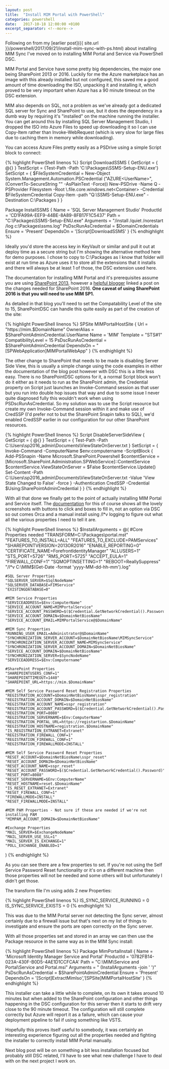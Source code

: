 ```yaml
---
layout: post
title:  "Install MIM Portal with PowerShell"
categories: powershell
date:   2017-10-18 12:00:00 +0100
excerpt_separator: <!--more-->
---
```


Following on from my [earlier post]({{ site.url }}/powershell/2017/09/21/install-mim-sync-with-ps.html) about installing MIM Sync I've moved on to installing MIM Portal and Service via PowerShell DSC.
<!--more-->
MIM Portal and Service have some pretty big dependencies, the major one being SharePoint 2013 or 2016. Luckily for me the Azure marketplace has an image with this already installed but not configured, this saved me a good amount of time downloading the ISO, unpacking it and installing it, which proved to be very important when Azure has a 90 minute timeout on the DSC extension.

MIM also depends on SQL, not a problem as we've already got a dedicated SQL server for Sync and SharePoint to use, but it does the dependency in a dumb way by requiring it's "installed" on the machine running the installer. You can get around this by installing SQL Server Management Studio, I dropped the ISO into Azure Files to speed up downloading it so I can use Copy-Item rather than Invoke-WebRequest (which is very slow for large files due to caching them in memory while downloading).

You can access Azure Files pretty easily as a PSDrive using a simple Script block to connect:

{% highlight PowerShell linenos %}
Script DownloadSSMS {
    GetScript = { @{} }
    TestScript = {Test-Path -Path 'C:\Packages\SSMS-Setup-ENU.exe'}
    SetScript = {
        $FileSystemCredential = New-Object System.Management.Automation.PSCredential ("AZURE\<UserName>", (ConvertTo-SecureString "<AccessKey>" -AsPlainText -Force))
        New-PSDrive -Name Q -PSProvider Filesystem -Root \\<StorageAccount>.file.core.windows.net\<Container> -Credential $FileSystemCredential
        Copy-Item -path "Q:\SSMS-Setup-ENU.exe" -Destination C:\Packages
    }
}

Package InstallSSMS {
    Name = 'SQL Server Management Studio'
    ProductId = 'CD1FA99A-EEF9-44BE-8A89-8FB17F1C5437'
    Path = "C:\Packages\SSMS-Setup-ENU.exe"
    Arguments = "/install /quiet /norestart /log c:\Packages\ssms.log"
    PsDscRunAsCredential = $DomainCredentials
    Ensure = 'Present'
    DependsOn = '[Script]DownloadSSMS'
}
{% endhighlight %}

Ideally you'd store the access key in KeyVault or similar and pull it out at deploy time as a secure string but I'm showing the alternative method here for demo purposes. I chose to copy to C:\Packages as I know that folder will exist at run time as Azure uses it to store all the extensions that it installs and there will always be at least 1 of those, the DSC extension used here.

The documentation for installing MIM Portal and it's prerequisites assume you are using [SharePoint 2013](https://docs.microsoft.com/en-us/microsoft-identity-manager/prepare-server-sharepoint), however a [helpful blogger](http://www.mim.ninja/2017/08/17/installing-mim-on-sharepoint-2016/) linked a post on the changes needed for SharePoint 2016. **One caveat of using SharePoint 2016 is that you will need to use MIM SP1.**

As detailed in that blog you'll need to set the Compatability Level of the site to 15, SharePointDSC can handle this quite easily as part of the creation of the site:

{% highlight PowerShell linenos %}
SPSite MIMPortalHostSite {
    Url                      = "https://mim.$DomainName"
    OwnerAlias               = $SharePointAdminCredential.UserName
    Name                     = 'MIM'
    Template                 = "STS#1"
    CompatibilityLevel       = 15
    PsDscRunAsCredential     = $SharePointAdminCredential
    DependsOn                = "[SPWebApplication]MIMPortalWebApp"
}
{% endhighlight %}

The other change to SharePoint that needs to be made is disabling Server Side View, this is usually a simple change using the code examples in either the documentation of the blog post however with DSC this is a little less easy. There is no SharePointDSC options for it, a normal Script block won't do it either as it needs to run as the SharePoint admin, the Credential property on Script just launches an Invoke-Command session as that user but you run into double hop issues that way and due to some issue I never quite diagnosed fully this wouldn't work when using PSDscRunAsCredential. So my solution was to use the Script resource but create my own Invoke-Command session within it and make use of CredSSP (I'd prefer not to but the SharePoint Snapin talks to SQL), we'd enabled CredSSP earlier in our configuration for our other SharePoint resources.

{% highlight PowerShell linenos %}
Script DisableServerSideView {
    GetScript = { @{} }
    TestScript = {
        Test-Path -Path C:\Users\sp2016_admin\Documents\ViewStateOnServer.txt
    }
    SetScript = {
        Invoke-Command -ComputerName $env:computername -ScriptBlock {
            Add-PSSnapin -Name Microsoft.SharePoint.Powershell
            $contentService = [Microsoft.SharePoint.Administration.SPWebService]::ContentService
            $contentService.ViewStateOnServer = $False
            $contentService.Update()
            Set-Content -Path C:\Users\sp2016_admin\Documents\ViewStateOnServer.txt -Value 'View State Changed to False' -force
        }  -Authentication CredSSP -Credential $Using:SharePointAdminCredential
    }
}
{% endhighlight %}

With all that done we finally get to the point of actually installing MIM Portal and Service itself. The [documentation](https://docs.microsoft.com/en-us/microsoft-identity-manager/install-mim-service-portal) for this of course shows all the lovely screenshots with buttons to click and boxes to fill in, not an option via DSC so out comes Orca and a manual install using /l*v logging to figure out what all the various properties I need to tell it are.

{% highlight PowerShell linenos %}
$InstallArguments = @(
    #Core Properties needed
    "TRANSFORM=C:\Packages\portal.mst"
    "FEATURES_TO_INSTALL=ALL"
    "FEATURES_TO_EXCLUDE=PAMServices"
    "SHAREPOINTVERSION=2013OR2016"
    "ENABLE_REPORTING=0"
    "CERTIFICATE_NAME=ForefrontIdentityManager"
    "ALLUSERS=1"
    "STS_PORT=5726"
    "RMS_PORT=5725"
    "ACCEPT_EULA=1"
    "FIREWALL_CONF=1"
    "SQMOPTINSETTING=1"
    "REBOOT=ReallySuppress"
    "/l*v C:\MIM\$(Get-Date -format 'yyyy-MM-dd-hh-mm').log"

    #SQL Server Properties
    "SQLSERVER_SERVER=$SqlNodeName"
    "SQLSERVER_DATABASE=FIMService"
    "EXISTINGDATABASE=0"

    #MIM Service Properties
    "SERVICEADDRESS=$Env:ComputerName"
    "SERVICE_ACCOUNT_NAME=MIMPortalService"
    "SERVICE_ACCOUNT_PASSWORD=$($Credential.GetNetworkCredential().Password)"
    "SERVICE_ACCOUNT_DOMAIN=$DomainNetBiosName"
    "SERVICE_ACCOUNT_EMAIL=MIMPortalService@$DomainName"

    #MIM Sync Properties
    "RUNNING_USER_EMAIL=Administrator@$DomainName"
    "SYNCHRONIZATION_SERVER_ACCOUNT=$DomainNetBiosName\MIMSyncService"
    "SYNCHRONIZATION_SERVER_ACCOUNT_NAME=MIMSyncService"
    "SYNCHRONIZATION_SERVER_ACCOUNT_DOMAIN=$DomainNetBiosName"
    "SERVICE_ACCOUNT_DOMAIN=$DomainNetBiosName"
    "SYNCHRONIZATION_SERVER=$SyncNodeName"
    "SERVICEADDRESS=$Env:Computername"

    #SharePoint Properties
    "SHAREPOINTUSERS_CONF=1"
    "SHAREPOINTTIMEOUT=1440"
    "SHAREPOINT_URL=https://mim.$DomainName"

    #MIM Self Service Password Reset Registration Properties
    "REGISTRATION_ACCOUNT=$DomainNetBiosName\sspr_registration"
    "REGISTRATION_ACCOUNT_DOMAIN=$DomainNetBiosName"
    "REGISTRATION_ACCOUNT_NAME=sspr_registration"
    "REGISTRATION_ACCOUNT_PASSWORD=$($Credential.GetNetworkCredential().Password)"
    "REGISTRATION_PORT=8080"
    "REGISTRATION_SERVERNAME=$Env:ComputerName"
    "REGISTRATION_PORTAL_URL=https://registartion.$DomainName"
    "REGISTRATION_HOSTNAME=registration.$DomainName"
    "IS_REGISTRATION_EXTRANET=Extranet"
    "REGISTRATION_FIREWALL_CONF=1"
    "REGISTRATION_FIREWALL_CONF=1"
    "REGISTRATION_FIREWALLMODE=INSTALL"

    #MIM Self Service Password Reset Properties
    "RESET_ACCOUNT=$DomainNetBiosName\sspr_reset"
    "RESET_ACCOUNT_DOMAIN=$DomainNetBiosName"
    "RESET_ACCOUNT_NAME=sspr_reset"
    "RESET_ACCOUNT_PASSWORD=$($Credential.GetNetworkCredential().Password)"
    "RESET_PORT=8088"
    "RESET_SERVERNAME=$Env:ComputerName"
    "RESET_HOSTNAME=reset.$DomainName"
    "IS_RESET_EXTRANET=Extranet"
    "RESET_FIREWALL_CONF=1"
    "FIREWALLMODE=INSTALL"
    "RESET_FIREWALLMODE=INSTALL"

    #MIM PAM Properties - Not sure if these are needed if we're not installing PAM
    "MIMPAM_ACCOUNT_DOMAIN=$DomainNetBiosName"

    #Exchange Properties
    "MAIL_SERVER=$ExchangeNodeName"
    "MAIL_SERVER_USE_SSL=1"
    "MAIL_SERVER_IS_EXCHANGE=1"
    "POLL_EXCHANGE_ENABLED=1"
)
{% endhighlight %}

As you can see there are a few properties to set. If you're not using the Self Service Password Reset functionality or it's on a different machine then those properties will not be needed and some others will but unfortunately I didn't get those.

The transform file I'm using adds 2 new Properties:

{% highlight PowerShell linenos %}
IS_SYNC_SERVICE_RUNNING = 0
IS_SYNC_SERVICE_EXISTS = 0
{% endhighlight %}

This was due to the MIM Portal server not detecting the Sync server, almost certainly due to a firewall issue but that's next on my list of things to investigate and ensure the ports are open correctly on the Sync server.

With all those properties set and stored in an array we can then use the Package resource in the same way as in the MIM Sync install:

{% highlight PowerShell linenos %}
Package MimPortalInstall {
    Name = 'Microsoft Identity Manager Service and Portal'
    ProductId = '0782FB14-023A-430F-B0D5-4AE1D1CCFCAA'
    Path = "C:\MIM\Service and Portal\Service and Portal.msi"
    Arguments = " $($InstallArguments -join ' ')"
    PsDscRunAsCredential = $SharePointAdminCredential
    Ensure = 'Present'
    DependsOn = '[Script]ExtractMimIso','[SPSite]MIMPortalHostSite'
}
{% endhighlight %}

This installer can take a little while to complete, on its own it takes around 10 minutes but when added to the SharePoint configuration and other things happening in the DSC configuration for this server then it starts to drift very close to the 90 minute timeout. The configuration will still complete correctly but Azure will report it as a failure, which can cause your deployment pipeline to fail if using something like VSTS.

Hopefully this proves itself useful to somebody, it was certainly an interesting experience figuring out all the properties needed and fighting the installer to correctly install MIM Portal manually.

Next blog post will be on something a bit less installation focused but probably still DSC related, I'll have to see what new challenge I have to deal with on the next project I work on.
